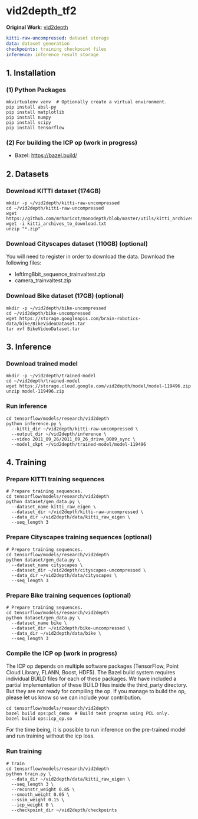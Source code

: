# vid2depth_tf2

**Original Work**:
[vid2depth](https://github.com/tensorflow/models/tree/master/research/vid2depth)

```yaml
kitti-raw-uncompressed: dataset storage
data: dataset generation
checkpoints: training checkpoint files
inference: inference result storage
```

## 1. Installation

### (1) Python Packages

```shell
mkvirtualenv venv  # Optionally create a virtual environment.
pip install absl-py
pip install matplotlib
pip install numpy
pip install scipy
pip install tensorflow
```

### (2) For building the ICP op (work in progress)

* Bazel: https://bazel.build/

## 2. Datasets

### Download KITTI dataset (174GB)

```shell
mkdir -p ~/vid2depth/kitti-raw-uncompressed
cd ~/vid2depth/kitti-raw-uncompressed
wget https://github.com/mrharicot/monodepth/blob/master/utils/kitti_archives_to_download.txt
wget -i kitti_archives_to_download.txt
unzip "*.zip"
```

### Download Cityscapes dataset (110GB) (optional)

You will need to register in order to download the data.  Download the following files:

* leftImg8bit_sequence_trainvaltest.zip
* camera_trainvaltest.zip

### Download Bike dataset (17GB) (optional)

```shell
mkdir -p ~/vid2depth/bike-uncompressed
cd ~/vid2depth/bike-uncompressed
wget https://storage.googleapis.com/brain-robotics-data/bike/BikeVideoDataset.tar
tar xvf BikeVideoDataset.tar
```

## 3. Inference

### Download trained model

```shell
mkdir -p ~/vid2depth/trained-model
cd ~/vid2depth/trained-model
wget https://storage.cloud.google.com/vid2depth/model/model-119496.zip
unzip model-119496.zip
```

### Run inference

```shell
cd tensorflow/models/research/vid2depth
python inference.py \
  --kitti_dir ~/vid2depth/kitti-raw-uncompressed \
  --output_dir ~/vid2depth/inference \
  --video 2011_09_26/2011_09_26_drive_0009_sync \
  --model_ckpt ~/vid2depth/trained-model/model-119496
```

## 4. Training

### Prepare KITTI training sequences

```shell
# Prepare training sequences.
cd tensorflow/models/research/vid2depth
python dataset/gen_data.py \
  --dataset_name kitti_raw_eigen \
  --dataset_dir ~/vid2depth/kitti-raw-uncompressed \
  --data_dir ~/vid2depth/data/kitti_raw_eigen \
  --seq_length 3
```

### Prepare Cityscapes training sequences (optional)

```shell
# Prepare training sequences.
cd tensorflow/models/research/vid2depth
python dataset/gen_data.py \
  --dataset_name cityscapes \
  --dataset_dir ~/vid2depth/cityscapes-uncompressed \
  --data_dir ~/vid2depth/data/cityscapes \
  --seq_length 3
```

### Prepare Bike training sequences (optional)

```shell
# Prepare training sequences.
cd tensorflow/models/research/vid2depth
python dataset/gen_data.py \
  --dataset_name bike \
  --dataset_dir ~/vid2depth/bike-uncompressed \
  --data_dir ~/vid2depth/data/bike \
  --seq_length 3
```

### Compile the ICP op (work in progress)

The ICP op depends on multiple software packages (TensorFlow, Point Cloud
Library, FLANN, Boost, HDF5).  The Bazel build system requires individual BUILD
files for each of these packages.  We have included a partial implementation of
these BUILD files inside the third_party directory.  But they are not ready for
compiling the op.  If you manage to build the op, please let us know so we can
include your contribution.

```shell
cd tensorflow/models/research/vid2depth
bazel build ops:pcl_demo  # Build test program using PCL only.
bazel build ops:icp_op.so
```

For the time being, it is possible to run inference on the pre-trained model and
run training without the icp loss.

### Run training

```shell
# Train
cd tensorflow/models/research/vid2depth
python train.py \
  --data_dir ~/vid2depth/data/kitti_raw_eigen \
  --seq_length 3 \
  --reconstr_weight 0.85 \
  --smooth_weight 0.05 \
  --ssim_weight 0.15 \
  --icp_weight 0 \
  --checkpoint_dir ~/vid2depth/checkpoints
```
